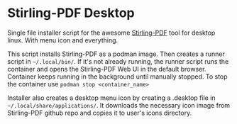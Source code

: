 # Stirling-PDF Desktop

Single file installer script for the awesome [Stirling-PDF](https://github.com/Stirling-Tools/Stirling-PDF) tool for desktop linux. With menu icon and everything.

This script installs Stirling-PDF as a podman image. Then creates a runner script in `~/.local/bin/`. If it's not already running, the runner script runs the container and opens the Stirling-PDF Web UI in the default browser. Container keeps running in the background until manually stopped. To stop the container use `podman stop <container_name>`

Installer also creates a desktop menu icon by creating a .desktop file in `~/.local/share/applications/`. It downloads the necessary icon image from Stirling-PDF github repo and copies it to user's icons directory.
